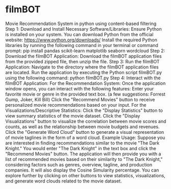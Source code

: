 # filmBOT
Movie Recommendation System in python using content-based filtering
Step 1: Download and Install Necessary Software/Libraries:
Ensure Python is installed on your system. You can download Python from the official website: https://www.python.org/downloads/
Install the required Python libraries by running the following command in your terminal or command prompt:
pip install pandas scikit-learn matplotlib seaborn wordcloud
Step 2: Download the filmBOT Application:
Download the filmBOT application files from the provided zipped file, then unzip the file.
Step 3: Run the filmBOT Application:
Navigate to the directory where the filmBOT application files are located.
Run the application by executing the Python script filmBOT.py using the following command:
python filmBOT.py
Step 4: Interact with the filmBOT Application:
For the Recommendation System:
Once the application window opens, you can interact with the following features:
Enter your favorite movie or genre in the provided text box. (a few suggestions: Forrest Gump, Joker, Kill Bill)
Click the "Recommend Movies" button to receive personalized movie recommendations based on your input.
For the Visualizations/Descriptive Statistics:
Click the "Display Statistics" button to view summary statistics of the movie dataset.
Click the "Display Visualizations" button to visualize the correlation between movie scores and counts, as well as the relationship between movie budgets and revenues.
Click the "Generate Word Cloud" button to generate a visual representation of movie taglines in the form of a word cloud.
Example Usage:
Suppose you are interested in finding recommendations similar to the movie "The Dark Knight." You would enter "The Dark Knight" in the text box and click the "Recommend Movies" button. The application will then provide you with a list of recommended movies based on their similarity to "The Dark Knight," considering factors such as genres, overview, tagline, and production companies. It will also display the Cosine Simularity percentage. You can explore further by clicking on other buttons to view statistics, visualizations, and generate word clouds related to the movie dataset. 
